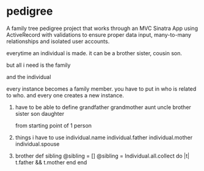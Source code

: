 # pedigree
A family tree pedigree project that works through an MVC Sinatra App using ActiveRecord with validations to ensure proper data input,  many-to-many relationships and isolated user accounts.  


everytime an individual is made. it can be a brother sister, cousin son. 

but all i need is the family

and the individual

every instance becomes a family member. you have to put in who is related to who. and every one creates a new instance. 

1. have to be able to define 
   grandfather
   grandmother
   aunt 
   uncle
   brother
   sister
   son 
   daughter 

   from starting point of 1 person

 2. things i have to use 
  individual.name
  individual.father
  individual.mother
  individual.spouse

  3. brother
    def sibling
      @sibling = []
      @sibling = Individual.all.collect do |t|
                  t.father && t.mother
                  end
                  end

